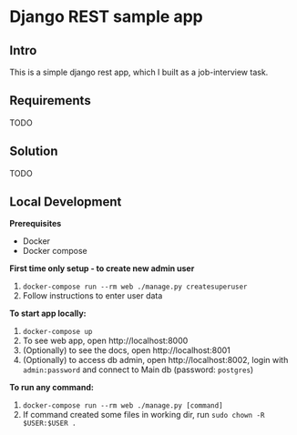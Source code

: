 # Django REST sample app

## Intro

This is a simple django rest app, which I built as a job-interview task.

## Requirements

TODO

## Solution

TODO

## Local Development

**Prerequisites**

- Docker
- Docker compose

**First time only setup - to create new admin user**

1. `docker-compose run --rm web ./manage.py createsuperuser`
2. Follow instructions to enter user data

**To start app locally:**

1. `docker-compose up`
2. To see web app, open http://localhost:8000
3. (Optionally) to see the docs, open http://localhost:8001
4. (Optionally) to access db admin, open http://localhost:8002, login with `admin:password` and connect to Main db (password: `postgres`)

**To run any command:**

1. `docker-compose run --rm web ./manage.py [command]`
2. If command created some files in working dir, run `sudo chown -R $USER:$USER .`
